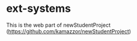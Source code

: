# ext-systems
This is the web part of newStudentProject (https://github.com/kamazzor/newStudentProject)
